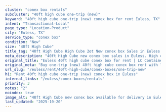 ```yaml
---
cluster: "conex box rentals"
subcluster: "40ft high cube one-trip (new)"
keyword: "40ft high cube one-trip (new) conex box for rent Euless, TX"
intent: "Transactional-Local"
page_type: "Location-Product"
city: "Euless, TX"
service_type: "conex box"
condition: "New"
size: "40ft High Cube"
title_tag: "40ft High Cube High Cube 2ot New conex box Sales in Euless | LC Container"
meta_description: "40ft High Cube new conex box sales in Euless. High cube containers with extra height. Fast delivery, competitive pricing. Serving conex boxes area. Quote ID: N75. Call (214) 524-4168 for your free quote today."
original_title: "Euless 40ft high cube conex box for rent | LC Container"
original_meta: "Buy one-trip (new) 40ft high cube conex box rent with local delivery in Euless, TX. LC Container — local Since 2003. Request a fast quote today."
url_slug: "/euless/rent/40ft-high-cube/conex-boxes/one-trip-new"
h1: "Rent 40ft high cube one-trip (new) conex box in Euless"
internal_links: "/euless/conex-boxes/rentals"
priority: 3
notes: "2"
noindex: true
image_alt: "40ft High Cube new conex box available for delivery in Euless"
last_updated: "2025-10-20"
---
```


<!-- TODO: Add unique city/inventory copy, images, and internal links here. -->
